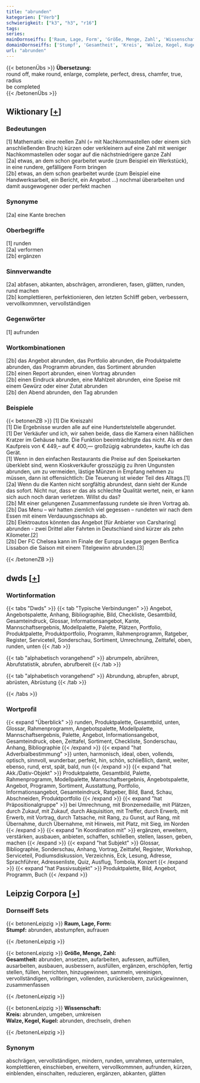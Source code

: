 ```yaml
---
title: "abrunden"
kategorien: ["Verb"]
schwierigkeit: ["k3", "h3", "r16"]
tags:
series:
mainDornseiffs: ['Raum, Lage, Form', 'Größe, Menge, Zahl', 'Wissenschaft']
domainDornseiffs: ['Stumpf', 'Gesamtheit', 'Kreis', 'Walze, Kegel, Kugel']
url: "abrunden"
---
```


{{< betonenÜbs >}}
**Übersetzung:**  
round off, make round, enlarge, complete, perfect, dress, chamfer, true, radius  
be completed  
{{< /betonenÜbs >}}

## Wiktionary [[+](https://de.wiktionary.org/wiki/abrunden)]

### Bedeutungen
[1] Mathematik: eine reellen Zahl (= mit Nachkommastellen oder einem sich anschließenden Bruch) kürzen oder verkleinern auf eine Zahl mit weniger Nachkommastellen oder sogar auf die nächstniedrigere ganze Zahl  
[2a] etwas, an dem schon gearbeitet wurde (zum Beispiel ein Werkstück),  in eine rundere, gefälligere Form bringen  
[2b] etwas, an dem schon gearbeitet wurde (zum Beispiel eine Handwerksarbeit, ein Bericht, ein Angebot …) nochmal überarbeiten und  damit ausgewogener oder perfekt machen  

### Synonyme
[2a] eine Kante brechen  

### Oberbegriffe
[1] runden  
[2a] verformen  
[2b] ergänzen  

### Sinnverwandte
[2a] abfasen, abkanten, abschrägen, arrondieren, fasen, glätten, runden, rund machen  
[2b] komplettieren, perfektionieren, den letzten Schliff geben, verbessern, vervollkommnen, vervollständigen  

### Gegenwörter
[1] aufrunden  

### Wortkombinationen
[2b] das Angebot abrunden, das Portfolio abrunden, die Produktpalette abrunden, das Programm abrunden, das Sortiment abrunden  
[2b] einen Report abrunden, einen Vortrag abrunden  
[2b] einen Eindruck abrunden, eine Mahlzeit abrunden, eine Speise mit einem Gewürz oder einer Zutat abrunden  
[2b] den Abend abrunden, den Tag abrunden  

### Beispiele
{{< betonenZB >}}
[1] Die Kreiszahl   
[1] Die Ergebnisse wurden alle auf eine Hundertstelstelle abgerundet.  
[1] Der Verkäufer und ich, wir sahen beide, dass die Kamera einen häßlichen Kratzer im Gehäuse hatte. Die Funktion beeinträchtigte das nicht. Als er den Kaufpreis von € 449,– auf € 400,— großzügig «abrundete», kaufte ich das Gerät.  
[1] Wenn in den einfachen Restaurants die Preise auf den Speisekarten überklebt sind, wenn Kioskverkäufer grosszügig zu ihren Ungunsten abrunden, um zu vermeiden, lästige Münzen in Empfang nehmen zu müssen, dann ist offensichtlich: Die Teuerung ist wieder Teil des Alltags.[1]  
[2a] Wenn du die Kanten nicht sorgfältig abrundest, dann sieht der Kunde das sofort. Nicht nur, dass er das als schlechte Qualität wertet, nein, er kann sich auch noch daran verletzen. Willst du das?  
[2b] Mit einer gelungenen Zusammenfassung rundete sie ihren Vortrag ab.  
[2b] Das Menu – wir hatten ziemlich viel gegessen –  rundeten wir nach dem Essen mit einem Verdauungsschnaps ab.  
[2b] Elektroautos könnten das Angebot [für Anbieter von Carsharing] abrunden - zwei Drittel aller Fahrten in Deutschland sind kürzer als zehn Kilometer.[2]  
[2b] Der FC Chelsea kann im Finale der Europa League gegen Benfica Lissabon die Saison mit einem Titelgewinn abrunden.[3]  

{{< /betonenZB >}}


## dwds [[+](https://www.dwds.de/wb/abrunden)]

### Wortinformation
{{< tabs "Dwds" >}}
{{< tab "Typische Verbindungen" >}}
Angebot, Angebotspalette, Anhang, Bibliographie, Bild, Checkliste, Gesamtbild, Gesamteindruck, Glossar, Informationsangebot, Kante, Mannschaftsergebnis, Modellpalette, Palette, Plätzen, Portfolio, Produktpalette, Produktportfolio, Programm, Rahmenprogramm, Ratgeber, Register, Serviceteil, Sonderschau, Sortiment, Umrechnung, Zeittafel, oben, runden, unten
{{< /tab >}}

{{< tab "alphabetisch vorangehend" >}}
abrumpeln, abrühren, Abrufstatistik, abrufen, abrufbereit
{{< /tab >}}

{{< tab "alphabetisch vorangehend" >}}
Abrundung, abrupfen, abrupt, abrüsten, Abrüstung
{{< /tab >}}

{{< /tabs >}}

### Wortprofil
{{< expand "Überblick" >}} runden, Produktpalette, Gesamtbild, unten, Glossar, Rahmenprogramm, Angebotspalette, Modellpalette, Mannschaftsergebnis, Palette, Angebot, Informationsangebot, Gesamteindruck, oben, Zeittafel, Sortiment, Checkliste, Sonderschau, Anhang, Bibliographie {{< /expand >}}
{{< expand "hat Adverbialbestimmung" >}} unten, harmonisch, ideal, oben, vollends, optisch, sinnvoll, wunderbar, perfekt, hin, schön, schließlich, damit, weiter, ebenso, rund, erst, spät, bald, nun {{< /expand >}}
{{< expand "hat Akk./Dativ-Objekt" >}} Produktpalette, Gesamtbild, Palette, Rahmenprogramm, Modellpalette, Mannschaftsergebnis, Angebotspalette, Angebot, Programm, Sortiment, Ausstattung, Portfolio, Informationsangebot, Gesamteindruck, Ratgeber, Bild, Band, Schau, Abschneiden, Produktportfolio {{< /expand >}}
{{< expand "hat Präpositionalgruppe" >}} bei Umrechnung, mit Bronzemedaille, mit Plätzen, durch Zukauf, mit Zukauf, durch Akquisition, mit Treffer, durch Erwerb, mit Erwerb, mit Vortrag, durch Tatsache, mit Rang, zu Gunst, auf Rang, mit Übernahme, durch Übernahme, mit Hinweis, mit Platz, mit Sieg, im Norden {{< /expand >}}
{{< expand "in Koordination mit" >}} ergänzen, erweitern, verstärken, ausbauen, anbieten, schaffen, schließen, stellen, lassen, geben, machen {{< /expand >}}
{{< expand "hat Subjekt" >}} Glossar, Bibliographie, Sonderschau, Anhang, Vortrag, Zeittafel, Register, Workshop, Serviceteil, Podiumsdiskussion, Verzeichnis, Eck, Lesung, Adresse, Sprachführer, Adressenliste, Quiz, Ausflug, Tombola, Konzert {{< /expand >}}
{{< expand "hat Passivsubjekt" >}} Produktpalette, Bild, Angebot, Programm, Buch {{< /expand >}}

## Leipzig Corpora [[+](https://corpora.uni-leipzig.de/en/res?word=abrunden&corpusId=deu_newscrawl-public_2018)]

### Dornseiff Sets
{{< betonenLeipzig >}}
**Raum, Lage, Form:**  
**Stumpf:** abrunden, abstumpfen, aufrauen  

{{< /betonenLeipzig >}}


{{< betonenLeipzig >}}
**Größe, Menge, Zahl:**  
**Gesamtheit:** abrunden, ansetzen, aufarbeiten, aufessen, auffüllen, ausarbeiten, ausbauen, ausbessern, ausfüllen, ergänzen, erschöpfen, fertig stellen, füllen, herrichten, hinzugewinnen, sammeln, vereinigen, vervollständigen, vollbringen, vollenden, zurückerobern, zurückgewinnen, zusammenfassen  

{{< /betonenLeipzig >}}


{{< betonenLeipzig >}}
**Wissenschaft:**  
**Kreis:** abrunden, umgeben, umkreisen  
**Walze, Kegel, Kugel:** abrunden, drechseln, drehen  

{{< /betonenLeipzig >}}

### Synonym
abschrägen, vervollständigen, mindern, runden, umrahmen, untermalen, komplettieren, einschieben, erweitern, vervollkommnen, aufrunden, kürzen, einblenden, einschalten, reduzieren, ergänzen, abkanten, glätten

